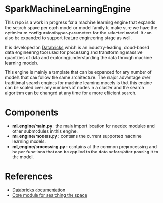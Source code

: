 # SparkMachineLearningEngine

This repo is a work in progress for a machine learning engine that expands the search space per each model or model family to make sure we have the optimimum configuraion/hyper-parameters for the selected model. It can also be expanded to support feature engineering stage as well.

It is developed on [Databricks](https://databricks.com/) which is an industry-leading, cloud-based data engineering tool used for processing and transforming massive quantities of data and exploring/understanding the data through machine learning models.

This engine is mainly a template that can be expanded for any number of models that can follow the same architecture. The major advantage over traditional search engines for machine learning models is that this engine can be scaled over any numbers of nodes in a cluster and the search algorithm can be changed at any time for a more efficient search.

# Components
- **ml_engine/main.py :** the main import location for needed modules and other submodules in this engine.
- **ml_engine/models.py :** contains the current supported machine learning models. 
- **ml_engine/processing.py :** contains all the common preprocessing and helper functions that can be applied to the data before/after passing it to the model.

# References
- [Databricks documentation](https://docs.databricks.com/)
- [Core module for searching the space](https://github.com/hyperopt/hyperopt)
